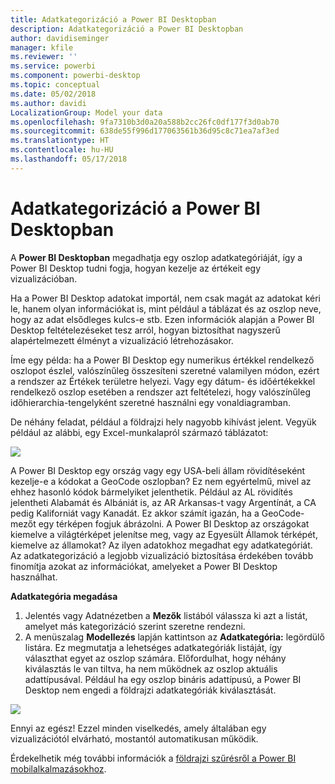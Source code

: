 ```yaml
---
title: Adatkategorizáció a Power BI Desktopban
description: Adatkategorizáció a Power BI Desktopban
author: davidiseminger
manager: kfile
ms.reviewer: ''
ms.service: powerbi
ms.component: powerbi-desktop
ms.topic: conceptual
ms.date: 05/02/2018
ms.author: davidi
LocalizationGroup: Model your data
ms.openlocfilehash: 9fa7310b3d0a20a588b2cc26fc0df177f3d0ab70
ms.sourcegitcommit: 638de55f996d177063561b36d95c8c71ea7af3ed
ms.translationtype: HT
ms.contentlocale: hu-HU
ms.lasthandoff: 05/17/2018
---
```

# <a name="data-categorization-in-power-bi-desktop"></a>Adatkategorizáció a Power BI Desktopban
A **Power BI Desktopban** megadhatja egy oszlop adatkategóriáját, így a Power BI Desktop tudni fogja, hogyan kezelje az értékeit egy vizualizációban.

Ha a Power BI Desktop adatokat importál, nem csak magát az adatokat kéri le, hanem olyan információkat is, mint például a táblázat és az oszlop neve, hogy az adat elsődleges kulcs-e stb.  Ezen információk alapján a Power BI Desktop feltételezéseket tesz arról, hogyan biztosíthat nagyszerű alapértelmezett élményt a vizualizáció létrehozásakor. 

Íme egy példa: ha a Power BI Desktop egy numerikus értékkel rendelkező oszlopot észlel, valószínűleg összesíteni szeretné valamilyen módon, ezért a rendszer az Értékek területre helyezi. Vagy egy dátum- és időértékekkel rendelkező oszlop esetében a rendszer azt feltételezi, hogy valószínűleg időhierarchia-tengelyként szeretné használni egy vonaldiagramban.

De néhány feladat, például a földrajzi hely nagyobb kihívást jelent. Vegyük például az alábbi, egy Excel-munkalapról származó táblázatot:

![](media/desktop-data-categorization/datacategorizationtable.png)

A Power BI Desktop egy ország vagy egy USA-beli állam rövidítéseként kezelje-e a kódokat a GeoCode oszlopban?  Ez nem egyértelmű, mivel az ehhez hasonló kódok bármelyiket jelenthetik.  Például az AL rövidítés jelentheti Alabamát és Albániát is, az AR Arkansas-t vagy Argentínát, a CA pedig Kaliforniát vagy Kanadát. Ez akkor számít igazán, ha a GeoCode-mezőt egy térképen fogjuk ábrázolni.  A Power BI Desktop az országokat kiemelve a világtérképet jelenítse meg, vagy az Egyesült Államok térképét, kiemelve az államokat?  Az ilyen adatokhoz megadhat egy adatkategóriát. Az adatkategorizáció a legjobb vizualizáció biztosítása érdekében tovább finomítja azokat az információkat, amelyeket a Power BI Desktop használhat.  

**Adatkategória megadása**

1. Jelentés vagy Adatnézetben a **Mezők** listából válassza ki azt a listát, amelyet más kategorizáció szerint szeretne rendezni.
2. A menüszalag **Modellezés** lapján kattintson az **Adatkategória:** legördülő listára.  Ez megmutatja a lehetséges adatkategóriák listáját, így választhat egyet az oszlop számára.  Előfordulhat, hogy néhány kiválasztás le van tiltva, ha nem működnek az oszlop aktuális adattípusával.  Például ha egy oszlop bináris adattípusú, a Power BI Desktop nem engedi a földrajzi adatkategóriák kiválasztását. 

![](media/desktop-data-categorization/datacategorization.gif)

Ennyi az egész!  Ezzel minden viselkedés, amely általában egy vizualizációtól elvárható, mostantól automatikusan működik.  

Érdekelhetik még további információk a [földrajzi szűrésről a Power BI mobilalkalmazásokhoz](desktop-mobile-geofiltering.md).

